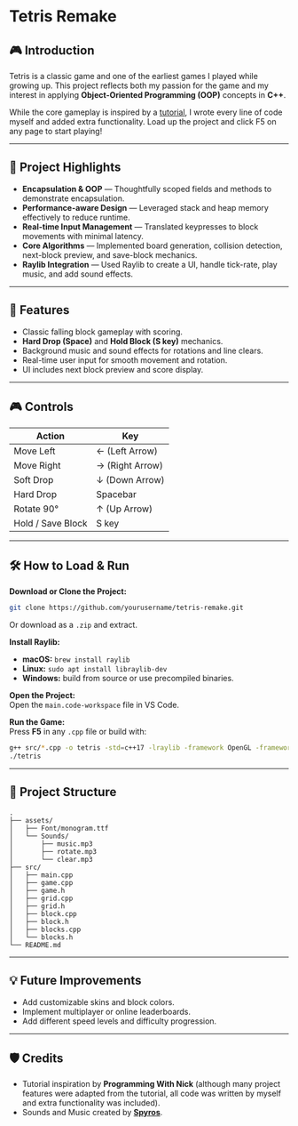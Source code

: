 # Tetris Remake  

## 🎮 Introduction  

Tetris is a classic game and one of the earliest games I played while growing up. This project reflects both my passion for the game and my interest in applying **Object-Oriented Programming (OOP)** concepts in **C++**.  

While the core gameplay is inspired by a [tutorial](https://www.youtube.com/watch?v=wVYKG_ch4yM), I wrote every line of code myself and added extra functionality. Load up the project and click F5 on any page to start playing!  

---

## 📝 Project Highlights  

- **Encapsulation & OOP** — Thoughtfully scoped fields and methods to demonstrate encapsulation.  
- **Performance-aware Design** — Leveraged stack and heap memory effectively to reduce runtime.  
- **Real-time Input Management** — Translated keypresses to block movements with minimal latency.  
- **Core Algorithms** — Implemented board generation, collision detection, next-block preview, and save-block mechanics.  
- **Raylib Integration** — Used Raylib to create a UI, handle tick-rate, play music, and add sound effects.  

---

## 🎨 Features  

- Classic falling block gameplay with scoring.  
- **Hard Drop (Space)** and **Hold Block (S key)** mechanics.  
- Background music and sound effects for rotations and line clears.  
- Real-time user input for smooth movement and rotation.  
- UI includes next block preview and score display.  

---

## 🎮 Controls  

| Action            | Key             |  
|-------------------|-----------------|  
| Move Left         | ← (Left Arrow)  |  
| Move Right        | → (Right Arrow) |  
| Soft Drop         | ↓ (Down Arrow)  |  
| Hard Drop         | Spacebar        |  
| Rotate 90°        | ↑ (Up Arrow)    |  
| Hold / Save Block | S key           |  

---

## 🛠️ How to Load & Run  

**Download or Clone the Project:**  
```bash
git clone https://github.com/yourusername/tetris-remake.git
```
Or download as a `.zip` and extract.

**Install Raylib:**  
- **macOS:** `brew install raylib`  
- **Linux:** `sudo apt install libraylib-dev`  
- **Windows:** build from source or use precompiled binaries.  

**Open the Project:**  
Open the `main.code-workspace` file in VS Code.  

**Run the Game:**  
Press **F5** in any `.cpp` file or build with:  
```bash
g++ src/*.cpp -o tetris -std=c++17 -lraylib -framework OpenGL -framework Cocoa -framework IOKit -framework OpenAL
./tetris
```  

---

## 📂 Project Structure  

```
.
├── assets/
│   ├── Font/monogram.ttf
│   └── Sounds/
│       ├── music.mp3
│       ├── rotate.mp3
│       └── clear.mp3
├── src/
│   ├── main.cpp
│   ├── game.cpp
│   ├── game.h
│   ├── grid.cpp
│   ├── grid.h
│   ├── block.cpp
│   ├── block.h
│   ├── blocks.cpp
│   └── blocks.h
└── README.md
```

---

## 💡 Future Improvements  

- Add customizable skins and block colors.  
- Implement multiplayer or online leaderboards.  
- Add different speed levels and difficulty progression.  

---

## 🛡️ Credits  

- Tutorial inspiration by **Programming With Nick** (although many project features were adapted from the tutorial, all code was written by myself and extra functionality was included).  
- Sounds and Music created by [**Spyros**](https://assetstore.unity.com/packages/audio/music/black-swan-vs-white-swan-audio-pack-219984).  
